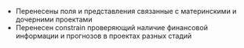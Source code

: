 - Перенесены поля и представления связанные с материнскими и дочерними проектами
- Перенесен constrain проверяющий наличие финансовой информации и прогнозов в проектах разных стадий
